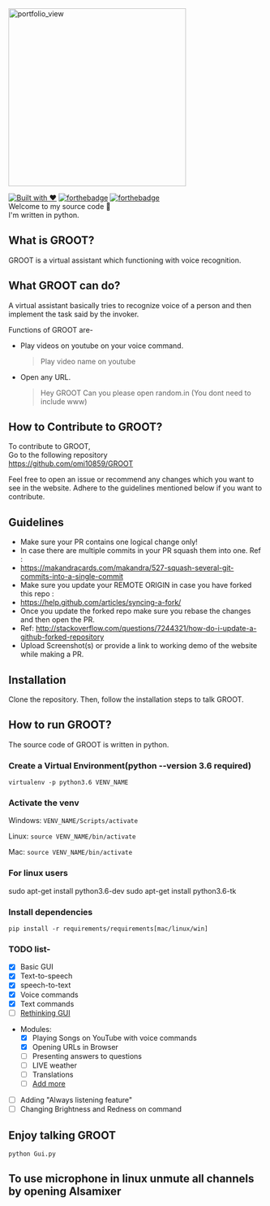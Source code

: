 
<img width="350" alt="portfolio_view" src="https://user-images.githubusercontent.com/26123416/41307339-8701e1e2-6e96-11e8-8bbd-d938c45caf26.png">

[![Built with ❤](https://forthebadge.com/images/badges/built-with-love.svg)](https://omkar.site/)
[![forthebadge](https://forthebadge.com/images/badges/for-you.svg)]()
[![forthebadge](https://forthebadge.com/images/badges/made-with-python.svg)](https://python.org)
<br>
Welcome to my source code 🙈<br>
I'm written in python.<br>


## What is GROOT?
GROOT is a virtual assistant which functioning with voice recognition.

## What GROOT can do?
A virtual assistant basically tries to recognize voice of a person and 
then implement the task said by the invoker.

Functions of GROOT are-
* Play videos on youtube on your voice command.
   > Play video name on youtube

* Open any URL.
   >Hey GROOT Can you please open random.in
     (You dont need to include www)


## How to Contribute to GROOT?
To contribute to GROOT,<br>
Go to the following repository<br>
https://github.com/omi10859/GROOT

Feel free to open an issue or recommend any changes which you want to see in the website.
Adhere to the guidelines mentioned below if you want to contribute.

## Guidelines

* Make sure your PR contains one logical change only!
* In case there are multiple commits in your PR squash them into one. Ref :
* https://makandracards.com/makandra/527-squash-several-git-commits-into-a-single-commit
* Make sure you update your REMOTE ORIGIN in case you have forked this repo :
* https://help.github.com/articles/syncing-a-fork/
* Once you update the forked repo make sure you rebase the changes and then open the PR.
* Ref: http://stackoverflow.com/questions/7244321/how-do-i-update-a-github-forked-repository
* Upload Screenshot(s) or provide a link to working demo of the website while making a PR.

## Installation
Clone the repository. Then, follow the installation steps to talk GROOT.

## How to run GROOT?
The source code of GROOT is written in python.

### Create a Virtual Environment(python --version 3.6 required)
```
virtualenv -p python3.6 VENV_NAME
```
### Activate the venv
Windows: `VENV_NAME/Scripts/activate`

Linux: `source VENV_NAME/bin/activate`

Mac: `source VENV_NAME/bin/activate`

### For linux users

sudo apt-get install python3.6-dev
sudo apt-get install python3.6-tk

### Install dependencies

```pip install -r requirements/requirements[mac/linux/win] ```

### TODO list-

* [x] Basic GUI
* [x] Text-to-speech
* [x] speech-to-text
* [x] Voice commands
* [x] Text commands
* [ ] [Rethinking GUI](https://github.com/omi10859/GROOT/issues/8)
* Modules:
    * [x] Playing Songs on YouTube with voice commands
    * [x] Opening URLs in Browser
    * [ ] Presenting answers to questions
    * [ ] LIVE weather
    * [ ] Translations
    * [ ] [Add more](https://github.com/omi10859/GROOT/issues/new)
* [ ] Adding "Always listening feature"
* [ ] Changing Brightness and Redness on command

## Enjoy talking GROOT 
```python Gui.py```


## To use microphone in linux unmute all channels by opening Alsamixer
